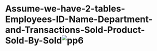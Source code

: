 # Assume-we-have-2-tables-Employees-ID-Name-Department-and-Transactions-Sold-Product-Sold-By-Sold![pp6](https://user-images.githubusercontent.com/88750144/196746868-ea80d214-fc2f-4f57-9a12-b98b00c5d784.PNG)
